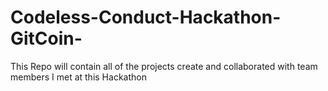 # Codeless-Conduct-Hackathon-GitCoin-
This Repo will contain all of the projects create and collaborated with team members I met at this Hackathon 
